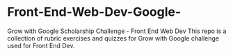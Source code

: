 # Front-End-Web-Dev-Google-
Grow with Google Scholarship Challenge - Front End Web Dev
This repo is a collection of rubric exercises and quizzes for Grow with Google challenge used for Front End Dev.
